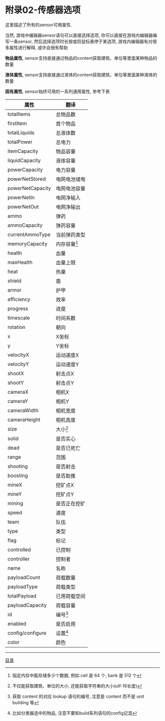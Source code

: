 附录02-传感器选项
===============================================================================
这里描述了所有的sensor可用属性.

当然, 游戏中编辑器sensor语句可以直接选择选项,
你可以直接在游戏内编辑器编写一条sensor, 然后选择选项时长按或将鼠标悬停于某选项,
游戏内编辑器有对很多属性进行解释, 或许会很有帮助

**物品属性**, sensor支持直接通过物品的content获取建筑、单位等里面某种物品的数量

**液体属性**, sensor支持直接通过液体的content获取建筑、单位等里面某种液体的数量

**固有属性**, sensor始终可用的一系列通用属性, 参考下表

| 属性              | 翻译          |
| ---               | ---           |
| totalItems        | 总物品数      |
| firstItem         | 首个物品      |
| totalLiquids      | 总液体数      |
| totalPower        | 总电力        |
| itemCapacity      | 物品容量      |
| liquidCapacity    | 液体容量      |
| powerCapacity     | 电力容量      |
| powerNetStored    | 电网电池储电  |
| powerNetCapacity  | 电网电池容量  |
| powerNetIn        | 电网净输入    |
| powerNetOut       | 电网净输出    |
| ammo              | 弹药          |
| ammoCapacity      | 弹药容量      |
| currentAmmoType   | 当前弹药类型  |
| memoryCapacity    | 内存容量[^3]  |
| health            | 血量          |
| maxHealth         | 血量上限      |
| heat              | 热量          |
| shield            | 盾            |
| armor             | 护甲          |
| efficiency        | 效率          |
| progress          | 进度          |
| timescale         | 时间系数      |
| rotation          | 朝向          |
| x                 | X坐标         |
| y                 | Y坐标         |
| velocityX         | 运动速度X     |
| velocityY         | 运动速度Y     |
| shootX            | 射击点X       |
| shootY            | 射击点Y       |
| cameraX           | 相机X         |
| cameraY           | 相机Y         |
| cameraWidth       | 相机宽度      |
| cameraHeight      | 相机高度      |
| size              | 大小[^4]      |
| solid             | 是否实心      |
| dead              | 是否已死亡    |
| range             | 范围          |
| shooting          | 是否射击      |
| boosting          | 是否助推      |
| mineX             | 挖矿点X       |
| mineY             | 挖矿点Y       |
| mining            | 是否正在挖矿  |
| speed             | 速度          |
| team              | 队伍          |
| type              | 类型          |
| flag              | 标记          |
| controlled        | 已控制        |
| controller        | 控制者        |
| name              | 名称          |
| payloadCount      | 荷载数量      |
| payloadType       | 荷载类型      |
| totalPayload      | 已用荷载空间  |
| payloadCapacity   | 荷载容量      |
| id                | 编号[^2]      |
| enabled           | 是否启用      |
| config/configure  | 设置[^1]      |
| color             | 颜色          |


[^1]: 比如分类器选中的物品, 注意不要和build系列语句的config记混

[^2]: 获取 content 的对应 lookup 语句的编号, 注意是 content 而不是 unit building 等

[^3]: 指定内存中能存储多少个数据, 例如 cell 是 64 个, bank 是 512 个

[^4]: 不仅能获取建筑、单位的大小, 还能获取字符串的大小(utf-16长度)

---
[目录](./README.md)
